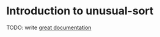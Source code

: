 # Introduction to unusual-sort

TODO: write [great documentation](http://jacobian.org/writing/what-to-write/)
